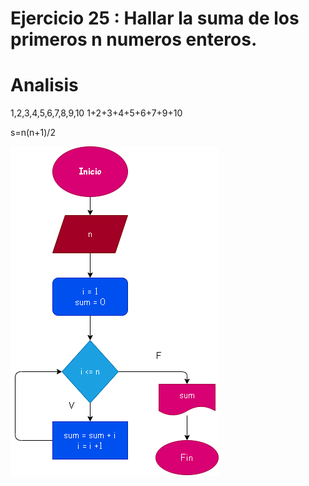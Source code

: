 # Ejercicio 25 : Hallar la suma de los primeros n numeros enteros.

# Analisis
1,2,3,4,5,6,7,8,9,10
1+2+3+4+5+6+7+9+10

s=n(n+1)/2


![Diagrama de flujo](diagrama.png "Diagrama de flujo")